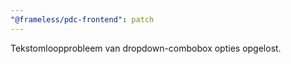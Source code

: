 ```yaml
---
"@frameless/pdc-frontend": patch
---
```


Tekstomloopprobleem van dropdown-combobox opties opgelost.
